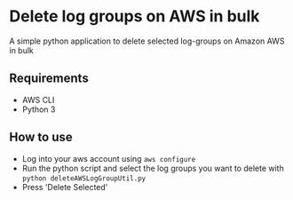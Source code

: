 <!--
  Title: Batch Delete AWS Log Groups
  Description: A simple utility to delete aws log groups in bulk
  Keywords: aws, log, bulk, batch, delete, remove
  Author: Lennart
  -->
# Delete log groups on AWS in bulk
A simple python application to delete selected log-groups on Amazon AWS in bulk

## Requirements
* AWS CLI
* Python 3

## How to use
* Log into your aws account using `aws configure`
* Run the python script and select the log groups you want to delete with `python deleteAWSLogGroupUtil.py`
* Press 'Delete Selected'

